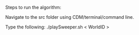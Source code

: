 Steps to run the algorithm:

  Navigate to the src folder using CDM/terminal/command line.

  Type the following:
  ./playSweeper.sh <Agent> < WorldID >
